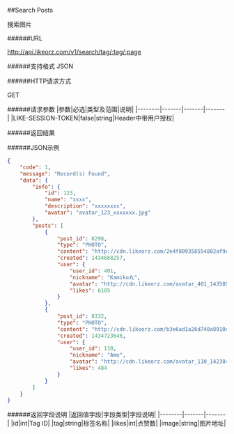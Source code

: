 ##Search Posts

搜索图片

######URL

http://api.likeorz.com/v1/search/tag/:tag/:page

######支持格式
JSON

######HTTP请求方式

GET

######请求参数
|参数|必选|类型及范围|说明|
|--------|-------|-------|-------|
|LIKE-SESSION-TOKEN|false|string|Header中带用户授权|

######返回结果

######JSON示例

```json
{
    "code": 1,
    "message": "Record(s) Found",
    "data": {
        "info": {
            "id": 123,
            "name": "xxxx",
            "description": "xxxxxxxx",
            "avatar": "avatar_123_xxxxxxx.jpg"
        },
        "posts": [
            {
                "post_id": 8298,
                "type": "PHOTO",
                "content": "http://cdn.likeorz.com/2e4f809358554802af9e28011dd59c09_1434688190_w_640_h_852_401.jpg?imageView2/1/w/620/h/620",
                "created": 1434688257,
                "user": {
                    "user_id": 401,
                    "nickname": "Kamiko丸",
                    "avatar": "http://cdn.likeorz.com/avatar_401_1435058689.jpg?imageView2/1/w/80/h/80",
                    "likes": 6105
                }
            },
            {
                "post_id": 8332,
                "type": "PHOTO",
                "content": "http://cdn.likeorz.com/b3e6ad1a26d740a8910d4d985d0bcde8_1434723645_w_640_h_640_110.jpg?imageView2/1/w/620/h/620",
                "created": 1434723646,
                "user": {
                    "user_id": 110,
                    "nickname": "Amo",
                    "avatar": "http://cdn.likeorz.com/avatar_110_1423842618.jpg?imageView2/1/w/80/h/80",
                    "likes": 484
                }
            }
        ]
    }
}
```

######返回字段说明
|返回值字段|字段类型|字段说明|
|--------|-------|-------|
|id|int|Tag ID|
|tag|string|标签名称|
|likes|int|点赞数|
|image|string|图片地址|
